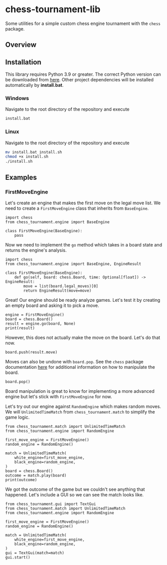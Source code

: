 # chess-tournament-lib

Some utilities for a simple custom chess engine tournament with the `chess` package.

## Overview

## Installation

This library requires Python 3.9 or greater. The correct Python version can be downloaded from [here](https://www.python.org/downloads/). Other project dependencies will be installed automatically by **install.bat**.

### Windows

Navigate to the root directory of the repository and execute
```bash
install.bat
```

### Linux

Navigate to the root directory of the repository and execute
```bash
mv install.bat install.sh
chmod +x install.sh
./install.sh
```

## Examples

### FirstMoveEngine

Let's create an engine that makes the first move on the legal move list. We need to create a `FirstMoveEngine` class that inherits from `BaseEngine`.
```python3
import chess
from chess_tournament.engine import BaseEngine

class FirstMoveEngine(BaseEngine):
    pass
```

Now we need to implement the `go` method which takes in a board state and returns the engine's analysis.
```python3
import chess
from chess_tournament.engine import BaseEngine, EngineResult

class FirstMoveEngine(BaseEngine):
    def go(self, board: chess.Board, time: Optional[float]) -> EngineResult:
        move = list(board.legal_moves)[0]
        return EngineResult(move=move)
```

Great! Our engine should be ready analyze games. Let's test it by creating an empty board and asking it to pick a move.
```python3
engine = FirstMoveEngine()
board = chess.Board()
result = engine.go(board, None)
print(result)
```

However, this does not actually make the move on the board. Let's do that now.
```python3
board.push(result.move)
```

Moves can also be undone with `board.pop`. See the `chess` package documentation [here](https://python-chess.readthedocs.io/en/latest/index.html) for additional information on how to manipulate the board.
```
board.pop()
```
Board manipulation is great to know for implementing a more advanced engine but let's stick with `FirstMoveEngine` for now. 

Let's try out our engine against `RandomEngine` which makes random moves. We will `UnlimitedTimeMatch` from `chess_tournament.match` to simplify the game logic. 
```python3
from chess_tournament.match import UnlimitedTimeMatch
from chess_tournament.engine import RandomEngine

first_move_engine = FirstMoveEngine()
random_engine = RandomEngine()

match = UnlimitedTimeMatch(
    white_engine=first_move_engine, 
    black_engine=random_engine,
)
board = chess.Board()
outcome = match.play(board)
print(outcome)
```

We got the outcome of the game but we couldn't see anything that happened. Let's include a GUI so we can see the match looks like.
```python3
from chess_tournament.gui import TextGui
from chess_tournament.match import UnlimitedTimeMatch
from chess_tournament.engine import RandomEngine

first_move_engine = FirstMoveEngine()
random_engine = RandomEngine()

match = UnlimitedTimeMatch(
    white_engine=first_move_engine, 
    black_engine=random_engine,
)
gui = TextGui(match=match)
gui.start()
```
